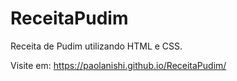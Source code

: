 # ReceitaPudim
Receita de Pudim utilizando HTML e CSS.

Visite em: https://paolanishi.github.io/ReceitaPudim/
